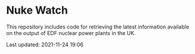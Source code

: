 # Nuke Watch

This repository includes code for retrieving the latest information available on the output of EDF nuclear power plants in the UK.

Last updated: 2021-11-24 19:06